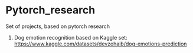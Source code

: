 # Pytorch_research
Set of projects, based on pytorch research

1. Dog emotion recognition based on Kaggle set: https://www.kaggle.com/datasets/devzohaib/dog-emotions-prediction
